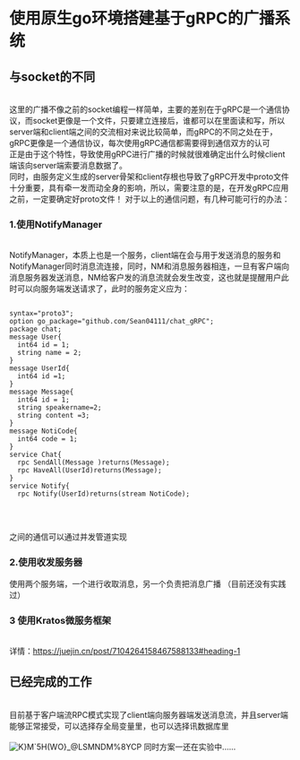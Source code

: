 # 使用原生go环境搭建基于gRPC的广播系统
## 与socket的不同
<br>  这里的广播不像之前的socket编程一样简单，主要的差别在于gRPC是一个通信协议，而socket更像是一个文件，只要建立连接后，谁都可以在里面读和写，所以server端和client端之间的交流相对来说比较简单，而gRPC的不同之处在于，gRPC更像是一个通信协议，每次使用gRPC通信都需要得到通信双方的认可<br>
正是由于这个特性，导致使用gRPC进行广播的时候就很难确定出什么时候client端该向server端索要消息数据了。
<br>同时，由服务定义生成的server骨架和client存根也导致了gRPC开发中proto文件十分重要，具有牵一发而动全身的影响，所以，需要注意的是，在开发gRPC应用之前，一定要确定好proto文件！
对于以上的通信问题，有几种可能可行的办法：
### 1.使用NotifyManager
<br>NotifyManager，本质上也是一个服务，client端在会与用于发送消息的服务和NotifyManager同时消息流连接，同时，NM和消息服务器相连，一旦有客户端向消息服务器发送消息，NM给客户发的消息流就会发生改变，这也就是提醒用户此时可以向服务端发送请求了，此时的服务定义应为：

```

syntax="proto3";
option go_package="github.com/Sean04111/chat_gRPC";
package chat;
message User{
  int64 id = 1;
  string name = 2;
}
message UserId{
  int64 id =1;
}
message Message{
  int64 id = 1;
  string speakername=2;
  string content =3;
}
message NotiCode{
  int64 code = 1;
}
service Chat{
  rpc SendAll(Message )returns(Message);
  rpc HaveAll(UserId)returns(Message);
}
service Notify{
  rpc Notify(UserId)returns(stream NotiCode);
  
  
  ```


<br>之间的通信可以通过并发管道实现
### 2.使用收发服务器
使用两个服务端，一个进行收取消息，另一个负责把消息广播 （目前还没有实践过）
### 3 使用Kratos微服务框架 
<br>详情：https://juejin.cn/post/7104264158467588133#heading-1
## 已经完成的工作
<br>目前基于客户端流RPC模式实现了client端向服务器端发送消息流，并且server端能够正常接受，可以选择存全局变量里，也可以选择讯数据库里<br><br>
![K}M`5H(WO}_@LSMNDM%8YCP](https://user-images.githubusercontent.com/96430610/198402595-0c184612-1061-4d13-9a6f-8dc1892e92f3.png)
同时方案一还在实验中......

